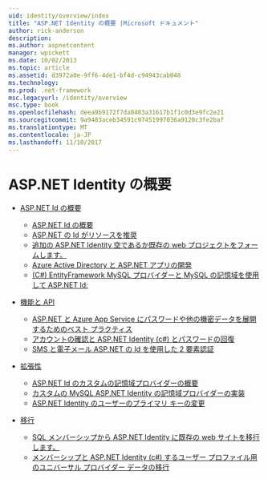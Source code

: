 ```yaml
---
uid: identity/overview/index
title: "ASP.NET Identity の概要 |Microsoft ドキュメント"
author: rick-anderson
description: 
ms.author: aspnetcontent
manager: wpickett
ms.date: 10/02/2013
ms.topic: article
ms.assetid: d3972a0e-9ff6-4de1-bf4d-c94943cab048
ms.technology: 
ms.prod: .net-framework
msc.legacyurl: /identity/overview
msc.type: book
ms.openlocfilehash: deea9b9172f7da0483a31617b1f1c0d3e9fc2e21
ms.sourcegitcommit: 9a9483aceb34591c97451997036a9120c3fe2baf
ms.translationtype: MT
ms.contentlocale: ja-JP
ms.lasthandoff: 11/10/2017
---
```

<a name="aspnet-identity-overview"></a>ASP.NET Identity の概要
====================
- [ASP.NET Id の概要](getting-started/index.md)

    - [ASP.NET Id の概要](getting-started/introduction-to-aspnet-identity.md)
    - [ASP.NET の Id がリソースを推奨](getting-started/aspnet-identity-recommended-resources.md)
    - [追加の ASP.NET Identity 空であるか既存の web プロジェクトをフォームします。](getting-started/adding-aspnet-identity-to-an-empty-or-existing-web-forms-project.md)
    - [Azure Active Directory と ASP.NET アプリの開発](getting-started/developing-aspnet-apps-with-windows-azure-active-directory.md)
    - [(C#) EntityFramework MySQL プロバイダーと MySQL の記憶域を使用して ASP.NET Id:](getting-started/aspnet-identity-using-mysql-storage-with-an-entityframework-mysql-provider.md)
- [機能と API](features-api/index.md)

    - [ASP.NET と Azure App Service にパスワードや他の機密データを展開するためのベスト プラクティス](features-api/best-practices-for-deploying-passwords-and-other-sensitive-data-to-aspnet-and-azure.md)
    - [アカウントの確認と ASP.NET Identity (c#) とパスワードの回復](features-api/account-confirmation-and-password-recovery-with-aspnet-identity.md)
    - [SMS と電子メール ASP.NET の Id を使用した 2 要素認証](features-api/two-factor-authentication-using-sms-and-email-with-aspnet-identity.md)
- [拡張性](extensibility/index.md)

    - [ASP.NET Id のカスタムの記憶域プロバイダーの概要](extensibility/overview-of-custom-storage-providers-for-aspnet-identity.md)
    - [カスタムの MySQL ASP.NET Identity の記憶域プロバイダーの実装](extensibility/implementing-a-custom-mysql-aspnet-identity-storage-provider.md)
    - [ASP.NET Identity のユーザーのプライマリ キーの変更](extensibility/change-primary-key-for-users-in-aspnet-identity.md)
- [移行](migrations/index.md)

    - [SQL メンバーシップから ASP.NET Identity に既存の web サイトを移行します。](migrations/migrating-an-existing-website-from-sql-membership-to-aspnet-identity.md)
    - [メンバーシップと ASP.NET Identity (c#) するユーザー プロファイル用のユニバーサル プロバイダー データの移行](migrations/migrating-universal-provider-data-for-membership-and-user-profiles-to-aspnet-identity.md)
